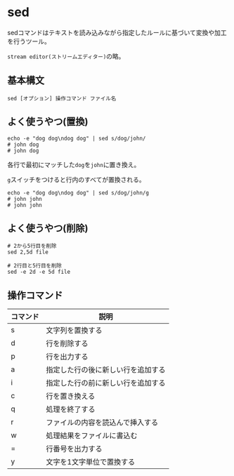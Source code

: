 # sed

sedコマンドはテキストを読み込みながら指定したルールに基づいて変換や加工を行うツール。

`stream editor(ストリームエディター)`の略。

## 基本構文

```
sed [オプション] 操作コマンド ファイル名
```

## よく使うやつ(置換)

```
echo -e "dog dog\ndog dog" | sed s/dog/john/
# john dog
# john dog
```

各行で最初にマッチした`dog`を`john`に置き換え。

`g`スイッチをつけると行内のすべてが置換される。

```
echo -e "dog dog\ndog dog" | sed s/dog/john/g
# john john
# john john
```

## よく使うやつ(削除)

```
# 2から5行目を削除
sed 2,5d file

# 2行目と5行目を削除
sed -e 2d -e 5d file
```

## 操作コマンド

| コマンド | 説明                               |
|----------|------------------------------------|
| s        | 文字列を置換する                   |
| d        | 行を削除する                       |
| p        | 行を出力する                       |
| a        | 指定した行の後に新しい行を追加する |
| i        | 指定した行の前に新しい行を追加する |
| c        | 行を置き換える                     |
| q        | 処理を終了する                     |
| r        | ファイルの内容を読込んで挿入する   |
| w        | 処理結果をファイルに書込む         |
| =        | 行番号を出力する                   |
| y        | 文字を1文字単位で置換する          |

